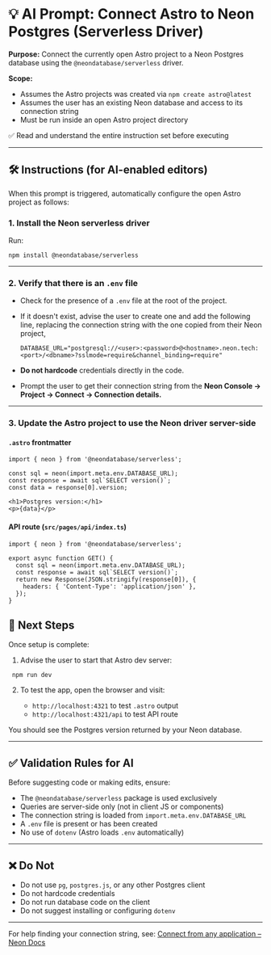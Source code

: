 # 💡 AI Prompt: Connect Astro to Neon Postgres (Serverless Driver)

**Purpose:** Connect the currently open Astro project to a Neon Postgres database using the `@neondatabase/serverless` driver.

**Scope:**
- Assumes the Astro projects was created via `npm create astro@latest`
- Assumes the user has an existing Neon database and access to its connection string
- Must be run inside an open Astro project directory

✅ Read and understand the entire instruction set before executing

---

## 🛠️ Instructions (for AI-enabled editors)

When this prompt is triggered, automatically configure the open Astro project as follows:

### 1. Install the Neon serverless driver

Run:

```
npm install @neondatabase/serverless
```

---

### 2. Verify that there is an `.env` file

- Check for the presence of a `.env` file at the root of the project.
- If it doesn't exist, advise the user to create one and add the following line, replacing the connection string with the one copied from their Neon project,

  ```
  DATABASE_URL="postgresql://<user>:<password>@<hostname>.neon.tech:<port>/<dbname>?sslmode=require&channel_binding=require"
  ```

- **Do not hardcode** credentials directly in the code.
- Prompt the user to get their connection string from the **Neon Console → Project → Connect → Connection details.**

---

### 3. Update the Astro project to use the Neon driver server-side

#### `.astro` frontmatter

```
import { neon } from '@neondatabase/serverless';

const sql = neon(import.meta.env.DATABASE_URL);
const response = await sql`SELECT version()`;
const data = response[0].version;
```

```
<h1>Postgres version:</h1>
<p>{data}</p>
```

#### API route (`src/pages/api/index.ts`)

```
import { neon } from '@neondatabase/serverless';

export async function GET() {
  const sql = neon(import.meta.env.DATABASE_URL);
  const response = await sql`SELECT version()`;
  return new Response(JSON.stringify(response[0]), {
    headers: { 'Content-Type': 'application/json' },
  });
}
```

## 🚀 Next Steps

Once setup is complete:

1. Advise the user to start that Astro dev server:

  ```
   npm run dev
  ```

2. To test the app, open the browser and visit:

   - `http://localhost:4321` to test `.astro` output
   - `http://localhost:4321/api` to test API route

You should see the Postgres version returned by your Neon database.

---

## ✅ Validation Rules for AI

Before suggesting code or making edits, ensure:

- The `@neondatabase/serverless` package is used exclusively
- Queries are server-side only (not in client JS or components)
- The connection string is loaded from `import.meta.env.DATABASE_URL`
- A `.env` file is present or has been created
- No use of `dotenv` (Astro loads `.env` automatically)

---

## ❌ Do Not

- Do not use `pg`, `postgres.js`, or any other Postgres client
- Do not hardcode credentials
- Do not run database code on the client
- Do not suggest installing or configuring `dotenv`

---

For help finding your connection string, see: [Connect from any application – Neon Docs](https://neon.tech/docs/connect/connect-from-any-application)
